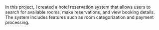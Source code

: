 In this project, I created a hotel reservation system that allows users to search for available rooms, make reservations, and view booking details. 
The system includes features such as room categorization and payment processing.
